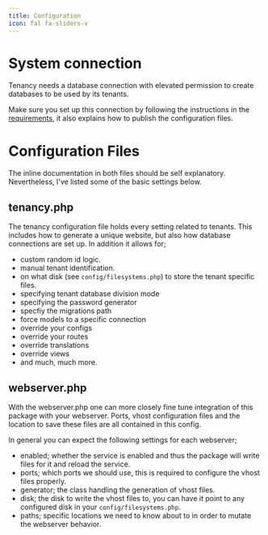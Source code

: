 ```yaml
---
title: Configuration
icon: fal fa-sliders-v
---
```

# System connection

Tenancy needs a database connection with elevated permission to create databases
to be used by its tenants.

Make sure you set up this connection by following the instructions
in the [requirements][requirements], it also explains how to publish
the configuration files.

# Configuration Files

The inline documentation in both files should be self explanatory. Nevertheless,
I've listed some of the basic settings below.

## tenancy.php

The tenancy configuration file holds every setting related to tenants. This includes how to generate a unique
website, but also how database connections are set up. In addition it allows for;

- custom random id logic.
- manual tenant identification.
- on what disk (see `config/filesystems.php`) to store the tenant specific files.
- specifying tenant database division mode
- specifying the password generator
- specfiy the migrations path
- force models to a specific connection
- override your configs
- override your routes
- override translations
- override views
- and much, much more.

## webserver.php

With the webserver.php one can more closely fine tune integration of this package with your webserver.
Ports, vhost configuration files and the location to save these files are all contained in this config.

In general you can expect the following settings for each webserver;

- enabled; whether the service is enabled and thus the package will write files for it and reload the service.
- ports; which ports we should use, this is required to configure the vhost files properly.
- generator; the class handling the generation of vhost files.
- disk; the disk to write the vhost files to, you can have it point to any configured disk in your `config/filesystems.php`.
- paths; specific locations we need to know about to in order to mutate the webserver behavior.

[requirements]: requirements#elevated-database-user
